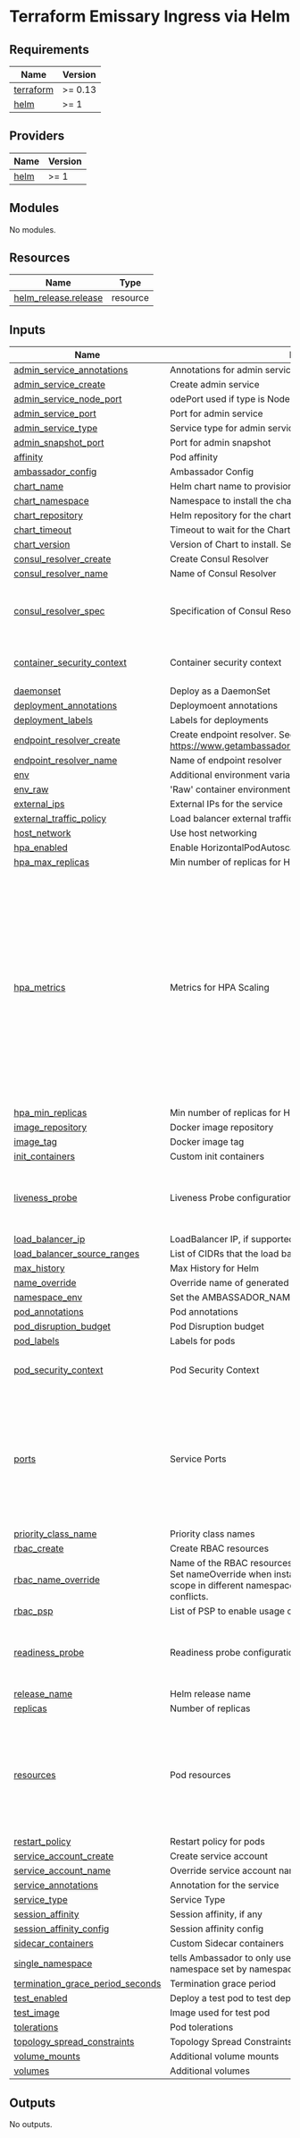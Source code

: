# Terraform Emissary Ingress via Helm

## Requirements

| Name | Version |
|------|---------|
| <a name="requirement_terraform"></a> [terraform](#requirement\_terraform) | >= 0.13 |
| <a name="requirement_helm"></a> [helm](#requirement\_helm) | >= 1 |

## Providers

| Name | Version |
|------|---------|
| <a name="provider_helm"></a> [helm](#provider\_helm) | >= 1 |

## Modules

No modules.

## Resources

| Name | Type |
|------|------|
| [helm_release.release](https://registry.terraform.io/providers/hashicorp/helm/latest/docs/resources/release) | resource |

## Inputs

| Name | Description | Type | Default | Required |
|------|-------------|------|---------|:--------:|
| <a name="input_admin_service_annotations"></a> [admin\_service\_annotations](#input\_admin\_service\_annotations) | Annotations for admin service | `map` | `{}` | no |
| <a name="input_admin_service_create"></a> [admin\_service\_create](#input\_admin\_service\_create) | Create admin service | `bool` | `true` | no |
| <a name="input_admin_service_node_port"></a> [admin\_service\_node\_port](#input\_admin\_service\_node\_port) | odePort used if type is NodePort | `number` | `38877` | no |
| <a name="input_admin_service_port"></a> [admin\_service\_port](#input\_admin\_service\_port) | Port for admin service | `number` | `8877` | no |
| <a name="input_admin_service_type"></a> [admin\_service\_type](#input\_admin\_service\_type) | Service type for admin service | `string` | `"ClusterIP"` | no |
| <a name="input_admin_snapshot_port"></a> [admin\_snapshot\_port](#input\_admin\_snapshot\_port) | Port for admin snapshot | `number` | `8005` | no |
| <a name="input_affinity"></a> [affinity](#input\_affinity) | Pod affinity | `map` | `{}` | no |
| <a name="input_ambassador_config"></a> [ambassador\_config](#input\_ambassador\_config) | Ambassador Config | `string` | `""` | no |
| <a name="input_chart_name"></a> [chart\_name](#input\_chart\_name) | Helm chart name to provision | `string` | `"emissary-ingress"` | no |
| <a name="input_chart_namespace"></a> [chart\_namespace](#input\_chart\_namespace) | Namespace to install the chart into | `string` | `"ambassador"` | no |
| <a name="input_chart_repository"></a> [chart\_repository](#input\_chart\_repository) | Helm repository for the chart | `string` | `"https://app.getambassador.io"` | no |
| <a name="input_chart_timeout"></a> [chart\_timeout](#input\_chart\_timeout) | Timeout to wait for the Chart to be deployed. | `number` | `300` | no |
| <a name="input_chart_version"></a> [chart\_version](#input\_chart\_version) | Version of Chart to install. Set to empty to install the latest version | `string` | `"7.2.0"` | no |
| <a name="input_consul_resolver_create"></a> [consul\_resolver\_create](#input\_consul\_resolver\_create) | Create Consul Resolver | `bool` | `false` | no |
| <a name="input_consul_resolver_name"></a> [consul\_resolver\_name](#input\_consul\_resolver\_name) | Name of Consul Resolver | `string` | `"consul-dc1"` | no |
| <a name="input_consul_resolver_spec"></a> [consul\_resolver\_spec](#input\_consul\_resolver\_spec) | Specification of Consul Resolver | <pre>object({<br>    address    = string,<br>    datacenter = string,<br>  })</pre> | `null` | no |
| <a name="input_container_security_context"></a> [container\_security\_context](#input\_container\_security\_context) | Container security context | `map` | <pre>{<br>  "allowPrivilegeEscalation": false<br>}</pre> | no |
| <a name="input_daemonset"></a> [daemonset](#input\_daemonset) | Deploy as a DaemonSet | `bool` | `false` | no |
| <a name="input_deployment_annotations"></a> [deployment\_annotations](#input\_deployment\_annotations) | Deploymoent annotations | `map` | `{}` | no |
| <a name="input_deployment_labels"></a> [deployment\_labels](#input\_deployment\_labels) | Labels for deployments | `map` | `{}` | no |
| <a name="input_endpoint_resolver_create"></a> [endpoint\_resolver\_create](#input\_endpoint\_resolver\_create) | Create endpoint resolver. See https://www.getambassador.io/docs/latest/topics/running/resolvers/ | `bool` | `false` | no |
| <a name="input_endpoint_resolver_name"></a> [endpoint\_resolver\_name](#input\_endpoint\_resolver\_name) | Name of endpoint resolver | `string` | `"endpoint"` | no |
| <a name="input_env"></a> [env](#input\_env) | Additional environment variables | `map` | `{}` | no |
| <a name="input_env_raw"></a> [env\_raw](#input\_env\_raw) | 'Raw' container environment variables | `list` | `[]` | no |
| <a name="input_external_ips"></a> [external\_ips](#input\_external\_ips) | External IPs for the service | `list` | `[]` | no |
| <a name="input_external_traffic_policy"></a> [external\_traffic\_policy](#input\_external\_traffic\_policy) | Load balancer external traffic policy | `string` | `"Local"` | no |
| <a name="input_host_network"></a> [host\_network](#input\_host\_network) | Use host networking | `bool` | `false` | no |
| <a name="input_hpa_enabled"></a> [hpa\_enabled](#input\_hpa\_enabled) | Enable HorizontalPodAutoscaler | `bool` | `false` | no |
| <a name="input_hpa_max_replicas"></a> [hpa\_max\_replicas](#input\_hpa\_max\_replicas) | Min number of replicas for HPA scaling | `number` | `5` | no |
| <a name="input_hpa_metrics"></a> [hpa\_metrics](#input\_hpa\_metrics) | Metrics for HPA Scaling | `list` | <pre>[<br>  {<br>    "resource": {<br>      "name": "cpu",<br>      "target": {<br>        "averageUtilization": 60,<br>        "type": "Utilization"<br>      }<br>    },<br>    "type": "Resource"<br>  },<br>  {<br>    "resource": {<br>      "name": "memory",<br>      "target": {<br>        "averageUtilization": 60,<br>        "type": "Utilization"<br>      }<br>    },<br>    "type": "Resource"<br>  }<br>]</pre> | no |
| <a name="input_hpa_min_replicas"></a> [hpa\_min\_replicas](#input\_hpa\_min\_replicas) | Min number of replicas for HPA scaling | `number` | `2` | no |
| <a name="input_image_repository"></a> [image\_repository](#input\_image\_repository) | Docker image repository | `string` | `"gcr.io/datawire/emissary"` | no |
| <a name="input_image_tag"></a> [image\_tag](#input\_image\_tag) | Docker image tag | `string` | `"2.1.0"` | no |
| <a name="input_init_containers"></a> [init\_containers](#input\_init\_containers) | Custom init containers | `list` | `[]` | no |
| <a name="input_liveness_probe"></a> [liveness\_probe](#input\_liveness\_probe) | Liveness Probe configuration | `map` | <pre>{<br>  "failureThreshold": 3,<br>  "initialDelaySeconds": 30,<br>  "periodSeconds": 3<br>}</pre> | no |
| <a name="input_load_balancer_ip"></a> [load\_balancer\_ip](#input\_load\_balancer\_ip) | LoadBalancer IP, if supported by the cloud provider | `string` | `""` | no |
| <a name="input_load_balancer_source_ranges"></a> [load\_balancer\_source\_ranges](#input\_load\_balancer\_source\_ranges) | List of CIDRs that the load balancer will accept traffic from | `list` | `[]` | no |
| <a name="input_max_history"></a> [max\_history](#input\_max\_history) | Max History for Helm | `number` | `20` | no |
| <a name="input_name_override"></a> [name\_override](#input\_name\_override) | Override name of generated service | `string` | `null` | no |
| <a name="input_namespace_env"></a> [namespace\_env](#input\_namespace\_env) | Set the AMBASSADOR\_NAMESPACE environment variable | `any` | `null` | no |
| <a name="input_pod_annotations"></a> [pod\_annotations](#input\_pod\_annotations) | Pod annotations | `map` | `{}` | no |
| <a name="input_pod_disruption_budget"></a> [pod\_disruption\_budget](#input\_pod\_disruption\_budget) | Pod Disruption budget | `map` | `{}` | no |
| <a name="input_pod_labels"></a> [pod\_labels](#input\_pod\_labels) | Labels for pods | `map` | `{}` | no |
| <a name="input_pod_security_context"></a> [pod\_security\_context](#input\_pod\_security\_context) | Pod Security Context | `map` | <pre>{<br>  "runAsUser": 8888<br>}</pre> | no |
| <a name="input_ports"></a> [ports](#input\_ports) | Service Ports | `list` | <pre>[<br>  {<br>    "name": "http",<br>    "port": 80,<br>    "targetPort": 8080<br>  },<br>  {<br>    "name": "https",<br>    "port": 443,<br>    "targetPort": 8443<br>  }<br>]</pre> | no |
| <a name="input_priority_class_name"></a> [priority\_class\_name](#input\_priority\_class\_name) | Priority class names | `string` | `""` | no |
| <a name="input_rbac_create"></a> [rbac\_create](#input\_rbac\_create) | Create RBAC resources | `bool` | `true` | no |
| <a name="input_rbac_name_override"></a> [rbac\_name\_override](#input\_rbac\_name\_override) | Name of the RBAC resources defaults to the name of the release. Set nameOverride when installing Ambassador with cluster-wide scope in different namespaces with the same release name to avoid conflicts. | `string` | `""` | no |
| <a name="input_rbac_psp"></a> [rbac\_psp](#input\_rbac\_psp) | List of PSP to enable usage of | `list` | `[]` | no |
| <a name="input_readiness_probe"></a> [readiness\_probe](#input\_readiness\_probe) | Readiness probe configuration | `map` | <pre>{<br>  "failureThreshold": 3,<br>  "initialDelaySeconds": 30,<br>  "periodSeconds": 3<br>}</pre> | no |
| <a name="input_release_name"></a> [release\_name](#input\_release\_name) | Helm release name | `string` | `"ambassador"` | no |
| <a name="input_replicas"></a> [replicas](#input\_replicas) | Number of replicas | `number` | `3` | no |
| <a name="input_resources"></a> [resources](#input\_resources) | Pod resources | `map` | <pre>{<br>  "limits": {<br>    "cpu": "1000m",<br>    "memory": "600Mi"<br>  },<br>  "requests": {<br>    "cpu": "200m",<br>    "memory": "600Mi"<br>  }<br>}</pre> | no |
| <a name="input_restart_policy"></a> [restart\_policy](#input\_restart\_policy) | Restart policy for pods | `string` | `""` | no |
| <a name="input_service_account_create"></a> [service\_account\_create](#input\_service\_account\_create) | Create service account | `bool` | `true` | no |
| <a name="input_service_account_name"></a> [service\_account\_name](#input\_service\_account\_name) | Override service account name | `string` | `""` | no |
| <a name="input_service_annotations"></a> [service\_annotations](#input\_service\_annotations) | Annotation for the service | `map` | `{}` | no |
| <a name="input_service_type"></a> [service\_type](#input\_service\_type) | Service Type | `string` | `"LoadBalancer"` | no |
| <a name="input_session_affinity"></a> [session\_affinity](#input\_session\_affinity) | Session affinity, if any | `string` | `"None"` | no |
| <a name="input_session_affinity_config"></a> [session\_affinity\_config](#input\_session\_affinity\_config) | Session affinity config | `map` | `{}` | no |
| <a name="input_sidecar_containers"></a> [sidecar\_containers](#input\_sidecar\_containers) | Custom Sidecar containers | `list` | `[]` | no |
| <a name="input_single_namespace"></a> [single\_namespace](#input\_single\_namespace) | tells Ambassador to only use resources in the namespace or namespace set by namespace.name | `bool` | `false` | no |
| <a name="input_termination_grace_period_seconds"></a> [termination\_grace\_period\_seconds](#input\_termination\_grace\_period\_seconds) | Termination grace period | `string` | `""` | no |
| <a name="input_test_enabled"></a> [test\_enabled](#input\_test\_enabled) | Deploy a test pod to test deployment | `bool` | `true` | no |
| <a name="input_test_image"></a> [test\_image](#input\_test\_image) | Image used for test pod | `string` | `"busybox"` | no |
| <a name="input_tolerations"></a> [tolerations](#input\_tolerations) | Pod tolerations | `list` | `[]` | no |
| <a name="input_topology_spread_constraints"></a> [topology\_spread\_constraints](#input\_topology\_spread\_constraints) | Topology Spread Constraints for pods | `list` | `[]` | no |
| <a name="input_volume_mounts"></a> [volume\_mounts](#input\_volume\_mounts) | Additional volume mounts | `list` | `[]` | no |
| <a name="input_volumes"></a> [volumes](#input\_volumes) | Additional volumes | `list` | `[]` | no |

## Outputs

No outputs.
